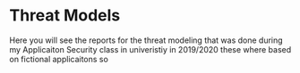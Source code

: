 # Threat Models

Here you will see the reports for the threat modeling that was done during my Applicaiton Security class in univeristiy in 2019/2020
these where based on fictional applicaitons so 
